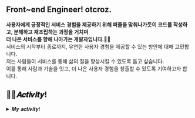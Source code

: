<!--
![header](https://capsule-render.vercel.app/api?type=waving&color=timeGradient&height=300&section=header&text=otcroz's&nbsp;Github%20&fontSize=90&animation=twinkling)
<div align="left">
-->

  
## Front~end Engineer! otcroz.
**사용자에게 긍정적인 서비스 경험을 제공하기 위해 퍼즐을 맞춰나가듯이 코드를 작성하고, 분해하고 재조립하는 과정을 거치며 <br />
더 나은 서비스를 향해 나아가는 개발자입니다.👩‍💻** <br />
서비스의 시작부터 종료까지, 유연한 사용자 경험을 제공할 수 있는 방안에 대해 고민합니다. <br />
저는 사람들이 서비스를 통해 삶의 질을 향상시킬 수 있도록 돕고 싶습니다. <br />
이를 통해 사람과 기술을 잇고, 더 나은 사용자 경험을 창출할 수 있도록 기여하고자 합니다.



## 👩‍💻𝑨𝒄𝒕𝒊𝒗𝒊𝒕𝒚!
<details>
<summary>𝑴𝒚 𝒂𝒄𝒕𝒊𝒗𝒊𝒕𝒚!</summary>
<div markdown="1">
<br />

_Award_
- 2024년 ICT멘토링 이브와 공모전 금상(과학기술정보통신부장관상)🎖️: NLP 기반 소설 IP 확장 솔루션
  - ©️한국저작권위원회 프로그램 등재: Plotter 웹서비스
  - 📜2024 ACK 추계학술대회 논문 등재: [NLP 기반 소설 IP 확장 솔루션 개발](https://github.com/otcroz/DS-Volare_front-end/blob/main/docs/ACK2024_%ED%95%9C%EA%B5%AD%EC%A0%95%EB%B3%B4%EC%B2%98%EB%A6%AC%ED%95%99%ED%9A%8C_%ED%95%99%EC%88%A0%EB%8C%80%ED%9A%8C.pdf)
- 2022년 ICT멘토링 한이음 공모전 입선🎖️: 반려견 예비보호자를 위한 스타터 애플리케이션
- 2022년 ICT멘토링 한이음 공모전 동상🎖️: 자연어 처리 기반 국회 입법활동 분석

_Project_
- [NLP 기반 소설 IP 확장 솔루션 Plotter](https://github.com/otcroz/DS-Volare_front-end) (2024.2~2024.11)
- [애독자를 위한 독서 여행 웹서비스](https://github.com/otcroz/Polaris_front-end) (2023.7~2024.8)
- Corner 장기 프로젝트 참여: [저학년 아동의 건강한 SNS 사용을 위한 교육 애플리케이션](https://github.com/otcroz/DS-Narsha_front-end) (2023.2~2023.11)
  - 📜2023 ACK 추계학술대회 논문 등재: [YOLOv5를 이용한 개인정보 탐지 및 마스킹 알고리즘 구현](https://github.com/otcroz/DS-Narsha_AI-server/blob/main/ACK2023_KIPS_C2023B0226_%EC%B5%9C%EC%A2%85.pdf)📃   
- 덕성여자대학교 컴퓨터공학전공 제32회 졸업준비위원회: [WISCOM 웹페이지 개발-Node.js](https://github.com/otcroz/DS-WISCOM_back-end.git) (2022.8~2022.11)
- Corner 장기 프로젝트 참여: [꿈 일기를 기록하면 분석하여 조언을 건네는 서비스](https://github.com/DS-DreamIT/front-end/tree/main) (2022.2~2022.6)


_Activity_
- Corner 정기 컨퍼런스 참여: 컴공 후배들을 위한 프로젝트 경험과 개발 공부 팁 소개(2023.3)
- Corner 2회 해커톤 참여(2023.1)
- 덕성여자대학교 IT연합 해커톤 참여(2022.8)
- 덕성여자대학교 컴퓨터공학전공 제17대 학생회(2022.1~2022.12)
- Corner 1회 해커톤 참여(2022.1)
- Corner 개발동아리 1, 2기 활동(2021.9~2023.9)
- 루이테크놀로지 서포터즈 1기 활동(2021.09~2021.12)
- 코뮤니티 UI/UX 커리큘럼 2022년 9월 우수회원🎖️(2021.9)
- 코뮤니티 서포터즈 2기 활동(2021.7)
- 코뮤니티 Javascript 5월 커리큘럼 수료(2021.5)
- 코뮤니티 HTML/CSS 3월 커리큘럼 수료(2021.3)
- 덕성여자대학교 컴퓨터공학전공 제16대 학생회(2021.3~2021.12)


_Certificate_
- 2024.8 PCCE 코딩필수역량인증(1000/1000)
- 2024.6 정보처리기사 자격증 취득
- 2023.7 SQLD 자격증 취득


</div>
</details>




<!--
✨  <I>[RESUME](#)</I> <br />
📝  <I>[PORTFOLIO](#)</I>
### 💻What I am currently doing

  <ul>
    <li> Studying Machine learning
    <li> Studying Spring Boot
    <li> Proceeding Narsha, Polaris Project
  </ul>
<br>

-->  
<!--
### GitHub Analytics

[![Anurag's GitHub stats](https://github-readme-stats.vercel.app/api?username=otcroz&show_icons=true&theme=tokyonight&bg_color=0,24292f,2C2C60&text_color=E5E7FF)](https://github.com/anuraghazra/github-readme-stats) 
-->
<!--
[![Top Langs](https://github-readme-stats.vercel.app/api/top-langs/?username=otcroz&layout=compact&theme=tokyonight&bg_color=0,2C2C60,24292f&text_color=E5E7FF)](https://github.com/otcroz/github-readme-stats)  
-->

<!--
 ### 🛠️TECH STACK
 <img src="https://img.shields.io/badge/React Native-61DAFB?style=flat-square&logo=React&logoColor=white" /> <img src="https://img.shields.io/badge/React-61DAFB?style=flat-square&logo=React&logoColor=white"/>
<img src="https://img.shields.io/badge/Spring Boot-6DB33F?style=flat-square&logo=springboot&logoColor=white"/>
<img src="https://img.shields.io/badge/Node.js-339933?style=flat-square&logo=nodedotjs&logoColor=white"/>
<img src="https://img.shields.io/badge/Python-3776AB?style=flat-square&logo=Python&logoColor=white"/>
<img src="https://img.shields.io/badge/Kotlin-7F52FF?style=flat-square&logo=Kotlin&logoColor=white"/>
<img src="https://img.shields.io/badge/Mysql-4479A1?style=flat-square&logo=mysql&logoColor=white"/>
<img src="https://img.shields.io/badge/Mongodb-47A248?style=flat-square&logo=mongodb&logoColor=white"/>  
  <div>
    <h4> Use well </h4>
    <img src="https://img.shields.io/badge/React Native-61DAFB?style=flat-square&logo=React&logoColor=white" />
    <img src="https://img.shields.io/badge/React-61DAFB?style=flat-square&logo=React&logoColor=white"/>
    <img src="https://img.shields.io/badge/Spring Boot-6DB33F?style=flat-square&logo=springboot&logoColor=white"/>
    <img src="https://img.shields.io/badge/Node.js-339933?style=flat-square&logo=nodedotjs&logoColor=white"/>
    <img src="https://img.shields.io/badge/Mysql-4479A1?style=flat-square&logo=mysql&logoColor=white"/>
    <img src="https://img.shields.io/badge/Mongodb-47A248?style=flat-square&logo=mongodb&logoColor=white"/>    
  </div>
  <div>
    <h4> Have used </h4>
    <img src="https://img.shields.io/badge/Python-3776AB?style=flat-square&logo=Python&logoColor=white"/> 
    <img src="https://img.shields.io/badge/C-A8B9CC?style=flat-square&logo=C&logoColor=white"/> 
    <img src="https://img.shields.io/badge/C++-00599C?style=flat-square&logo=c%2B%2B&&logoColor=white"/>
    <img src="https://img.shields.io/badge/Java-007396?style=flat-square&logo=Java&logoColor=white"/>
    <img src="https://img.shields.io/badge/Kotlin-7F52FF?style=flat-square&logo=Kotlin&logoColor=white"/>
    <img src="https://img.shields.io/badge/HTML5-E34F26?style=flat-square&logo=HTML5&logoColor=white"/>
    <img src="https://img.shields.io/badge/CSS3-1572B6?style=flat-square&logo=CSS3&logoColor=white"/>
    <img src="https://img.shields.io/badge/JavaScript-F7DF1E?style=flat-square&logo=JavaScript&logoColor=white"/>
    
  </div>
  <div>
    <h4> Tool </h4>
    <img src="https://img.shields.io/badge/Visual Studio Code-007ACC?style=flat-square&logo=Visual Studio Code&logoColor=white" />
    <img src="https://img.shields.io/badge/Django-092E20?style=flat-square&logo=Django&logoColor=white"/>
    <img src="https://img.shields.io/badge/Android Studio-3DDC84?style=flat-square&logo=Android&logoColor=white"/>
    <img src="https://img.shields.io/badge/Intellij-000000?style=flat-square&logo=intellijidea&logoColor=white"/>
    <br>
    <img src="https://img.shields.io/badge/Figma-F24E1E?style=flat-square&logo=Figma&logoColor=white"/>
    <img src="https://img.shields.io/badge/Postman-FF6C37?style=flat-square&logo=postman&logoColor=white"/>
    <img src="https://img.shields.io/badge/Google Colab-F9AB00?style=flat-square&logo=googlecolab&logoColor=white"/>
  </div>
</div>

</div>
-->

  
<!--
**yxxyn20/yxxyn20** is a ✨ _special_ ✨ repository because its `README.md` (this file) appears on your GitHub profile.

Here are some ideas to get you started:

- 🔭 I’m currently working on ...
- 🌱 I’m currently learning ...
- 👯 I’m looking to collaborate on ...
- 🤔 I’m looking for help with ...
- 💬 Ask me about ...
- 📫 How to reach me: ...
- 😄 Pronouns: ...
- ⚡ Fun fact: ...
-->
